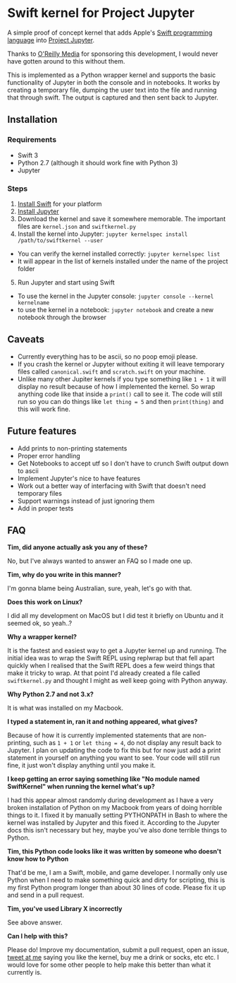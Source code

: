 # Swift kernel for Project Jupyter

A simple proof of concept kernel that adds Apple's [Swift programming language](https://swift.org) into [Project Jupyter](https://jupyter.org).

Thanks to [O'Reilly Media](http://www.oreilly.com) for sponsoring this development, I would never have gotten around to this without them.

This is implemented as a Python wrapper kernel and supports the basic functionality of Jupyter in both the console and in notebooks.
It works by creating a temporary file, dumping the user text into the file and running that through swift.
The output is captured and then sent back to Jupyter.

## Installation

### Requirements

- Swift 3
- Python 2.7 (although it should work fine with Python 3)
- Jupyter

### Steps

1. [Install Swift](https://swift.org/download/) for your platform
2. [Install Jupyter](http://jupyter.org/install.html)
3. Download the kernel and save it somewhere memorable. The important files are `kernel.json` and `swiftkernel.py`
4. Install the kernel into Jupyter: `jupyter kernelspec install /path/to/swiftkernel --user`
  - You can verify the kernel installed correctly: `jupyter kernelspec list`
  - It will appear in the list of kernels installed under the name of the project folder
5. Run Jupyter and start using Swift
  - To use the kernel in the Jupyter console: `jupyter console --kernel kernelname`
  - to use the kernel in a notebook: `jupyter notebook` and create a new notebook through the browser

## Caveats

- Currently everything has to be ascii, so no poop emoji please.
- If you crash the kernel or Jupyter without exiting it will leave temporary files called `canonical.swift` and `scratch.swift` on your machine.
- Unlike many other Jupiter kernels if you type something like `1 + 1` it will display no result because of how I implemented the kernel. So wrap anything code like that inside a `print()` call to see it. The code will still run so you can do things like `let thing = 5` and then `print(thing)` and this will work fine.

## Future features

- Add prints to non-printing statements
- Proper error handling
- Get Notebooks to accept utf so I don't have to crunch Swift output down to ascii
- Implement Jupyter's nice to have features
- Work out a better way of interfacing with Swift that doesn't need temporary files
- Support warnings instead of just ignoring them
- Add in proper tests

## FAQ

**Tim, did anyone actually ask you any of these?**

No, but I've always wanted to answer an FAQ so I made one up.

**Tim, why do you write in this manner?**

I'm gonna blame being Australian, sure, yeah, let's go with that.

**Does this work on Linux?**

I did all my development on MacOS but I did test it briefly on Ubuntu and it seemed ok, so yeah..?

**Why a wrapper kernel?**

It is the fastest and easiest way to get a Jupyter kernel up and running. The initial idea was to wrap the Swift REPL using replwrap but that fell apart quickly when I realised that the Swift REPL does a few weird things that make it tricky to wrap. At that point I'd already created a file called `swiftkernel.py` and thought I might as well keep going with Python anyway.

**Why Python 2.7 and not 3.x?**

It is what was installed on my Macbook.

**I typed a statement in, ran it and nothing appeared, what gives?**

Because of how it is currently implemented statements that are non-printing, such as `1 + 1` or `let thing = 4`, do not display any result back to Jupyter. I plan on updating the code to fix this but for now just add a print statement in yourself on anything you want to see. Your code will still run fine, it just won't display anything until you make it.

**I keep getting an error saying something like "No module named SwiftKernel" when running the kernel what's up?**

I had this appear almost randomly during development as I have a very broken installation of Python on my Macbook from years of doing horrible things to it. I fixed it by manually setting PYTHONPATH in Bash to where the kernel was installed by Jupyter and this fixed it. According to the Jupyter docs this isn't necessary but hey, maybe you've also done terrible things to Python.

**Tim, this Python code looks like it was written by someone who doesn't know how to Python**

That'd be me, I am a Swift, mobile, and game developer. I normally only use Python when I need to make something quick and dirty for scripting, this is my first Python program longer than about 30 lines of code.
Please fix it up and send in a pull request.

**Tim, you've used Library X incorrectly**

See above answer.

**Can I help with this?**

Please do! Improve my documentation, submit a pull request, open an issue, [tweet at me](https://twitter.com/the_mcjones) saying you like the kernel, buy me a drink or socks, etc etc. I would love for some other people to help make this better than what it currently is.
